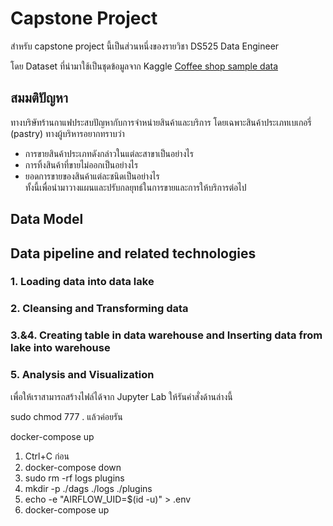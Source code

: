 # Capstone Project

สำหรับ capstone project นี้เป็นส่วนหนึ่งของรายวิชา DS525 Data Engineer

โดย Dataset ที่นำมาใช้เป็นชุดข้อมูลจาก Kaggle
[Coffee shop sample data](https://www.kaggle.com/datasets/ylchang/coffee-shop-sample-data-1113)

## สมมติปัญหา
ทางบริษัทร้านกาแฟประสบปัญหากับการจำหน่ายสินค้าและบริการ โดยเฉพาะสินค้าประเภทเบเกอรี่ (pastry) ทางผู้บริหารอยากทราบว่า
- การขายสินค้าประเภทดังกล่าวในแต่ละสาขาเป็นอย่างไร
- การทิ้งสินค้าที่ขายไม่ออกเป็นอย่างไร
- ยอดการขายของสินค้าแต่ละชนิดเป็นอย่างไร
<br> ทั้งนี้เพื่อนำมาวางแผนและปรับกลยุทธ์ในการขายและการให้บริการต่อไป

## Data Model

## Data pipeline and related technologies

### 1. Loading data into data lake
### 2. Cleansing and Transforming data
### 3.&4. Creating table in data warehouse and Inserting data from lake into warehouse
### 5. Analysis and Visualization

เพื่อให้เราสามารถสร้างไฟล์ได้จาก Jupyter Lab ให้รันคำสั่งด้านล่างนี้

sudo chmod 777 .
แล้วค่อยรัน

docker-compose up

1. Ctrl+C ก่อน
2. docker-compose down
3. sudo rm -rf logs plugins
4. mkdir -p ./dags ./logs ./plugins
5. echo -e "AIRFLOW_UID=$(id -u)" > .env
6. docker-compose up